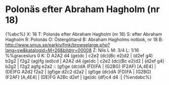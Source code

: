 # Polonäs efter Abraham Hagholm (nr 18)

{%abc%}
X: 18
T: Polonäs efter Abraham Hagholm (nr 18)
S: efter Abraham Hagholm
R: Polonäs
O: Östergötland
B: Abraham Hagholms notbok, nr 18
B: http://www.smus.se/earkiv/fmk/browselarge.php?lang=sw&katalogid=M+26&bildnr=00008
Z: Nils L
M: 3/4
L: 1/16
%%graceslurs 0
K: D
A2A2 d4 (ge)dc | c2e2 (dc)(Bc e2)d2 | (d2ef g4) b2g2 | f2g2 (ag)fg (ed)cd |
A2A2 d4 (ge)dc | c2e2 (dc)(Bc e2)d2 | (d2ef g4) b2g2 | f2g2 agfg e2a2 ::
(gf)ge (dc)dA (FD)FA | (G2BG) (F2AF) [A,4E4] | (DE)FG A2d2 f2a2 | (gf)ge d2c2 d2a2 |
(gf)ge (dc)dA (FD)FA | (G2BG) (F2AF) [A,4E4] | (DE)FG A2Bc d2ef | (ge)dc {df}c4 d4 :|
{%endabc%}
